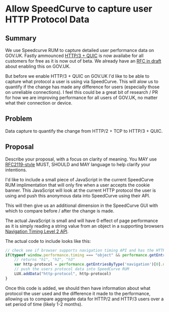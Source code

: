 # Allow SpeedCurve to capture user HTTP Protocol Data

## Summary

We use Speedcurve RUM to capture detailed user performance data on GOV.UK. Fastly ammounced [HTTP/3 + QUIC](https://twitter.com/fastly/status/1520139864032874497) is now availabe for all customers for free as it is now out of beta. We already have an [RFC in draft](https://github.com/alphagov/govuk-rfcs/pull/139) about enabling this on GOV.UK.

But before we enable HTTP/3 + QUIC on GOV.UK I'd like to be able to capture what protocol a user is using via SpeedCurve. This will alow us to quantify if the change has made any difference for users (especially those on unreliable connections). I feel this could be a great bit of research / PR for how we are improving performance for all users of GOV.UK, no matter what their connection or device.

## Problem

Data capture to quantify the change from HTTP/2 + TCP to HTTP/3 + QUIC.

## Proposal

Describe your proposal, with a focus on clarity of meaning. You MAY use [RFC2119-style](https://www.ietf.org/rfc/rfc2119.txt) MUST, SHOULD and MAY language to help clarify your intentions.

I'd like to include a small piece of JavaScript in the current SpeedCurve RUM implimentation that will only fire when a user accepts the cookie banner. This JavaScript will look at the current HTTP protocol the user is using and push this anonymous data into SpeedCurve using their API. 

This will then give us an additional dimension in the SpeedCurve GUI with which to compare before / after the change is made.

The actual JavaScript is small and will have 0 effect of page performance as it is simply reading a string value from an object in a supporting browsers [Navigation Timing Level 2 API](https://www.w3.org/TR/navigation-timing-2/).

The actual code to include looks like this:

```js
// check see if browser supports navigation timing API and has the HTTP protocol information.
if(typeof window.performance.timing === "object" && performance.getEntriesByType('navigation')[0].nextHopProtocol === "String"){
	// returns "h1", "h2", "h3"
	var http-protocol = performance.getEntriesByType('navigation')[0].nextHopProtocol;
	// push the users protocol data into SpeedCurve RUM
	LUX.addData("http-protocol", http-protocol)
}
```

Once this code is added, we should then have information about what protocol the user used and the difference it made to the performance, allowing us to compare aggregate data for HTTP/2 and HTTP/3 users over a set period of time (likely 1-2 months).